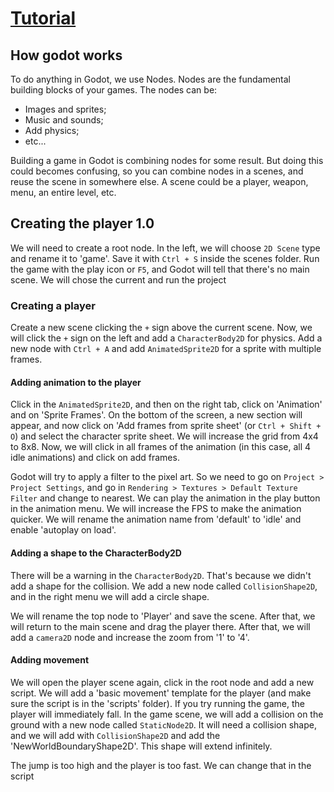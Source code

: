# [Tutorial](https://youtu.be/LOhfqjmasi0?si=b-JzT8TjEheRDmNP)

## How godot works

To do anything in Godot, we use Nodes. Nodes are the fundamental building blocks of your games. The nodes can be:

- Images and sprites;
- Music and sounds;
- Add physics;
- etc...

Building a game in Godot is combining nodes for some result. But doing this could becomes confusing, so you can combine nodes in a scenes, and reuse the scene in somewhere else. A scene could be a player, weapon, menu, an entire level, etc. 

## Creating the player 1.0

We will need to create a root node. In the left, we will choose `2D Scene` type and rename it to 'game'. Save it with `Ctrl + S` inside the scenes folder. Run the game with the play icon or `F5`, and Godot will tell that there's no main scene. We will chose the current and run the project

### Creating a player

Create a new scene clicking the `+` sign above the current scene. Now, we will click the `+` sign on the left and add a `CharacterBody2D` for physics. Add a new node with `Ctrl + A` and add `AnimatedSprite2D` for a sprite with multiple frames.

#### **Adding animation to the player**

Click in the `AnimatedSprite2D`, and then on the right tab, click on 'Animation' and on 'Sprite Frames'. On the bottom of the screen, a new section will appear, and now click on 'Add frames from sprite sheet' (or `Ctrl + Shift + O`) and select the character sprite sheet. We will increase the grid from 4x4 to 8x8. Now, we will click in all frames of the animation (in this case, all 4 idle animations) and click on add frames. 

Godot will try to apply a filter to the pixel art. So we need to go on `Project > Project Settings`, and go in `Rendering > Textures > Default Texture Filter` and change to nearest. We can play the animation in the play button in the animation menu. We will increase the FPS to make the animation quicker. We will rename the animation name from 'default' to 'idle' and enable 'autoplay on load'.

#### **Adding a shape to the CharacterBody2D**

There will be a warning in the `CharacterBody2D`. That's because we didn't add a shape for the collision. We add a new node called `CollisionShape2D`, and in the right menu we will add a circle shape.

We will rename the top node to 'Player' and save the scene. After that, we will return to the main scene and drag the player there. After that, we will add a `camera2D` node and increase the zoom from '1' to '4'.

#### **Adding movement**

We will open the player scene again, click in the root node and add a new script. We will add a 'basic movement' template for the player (and make sure the script is in the 'scripts' folder). If you try running the game, the player will immediately fall. In the game scene, we will add a collision on the ground with a new node called `StaticNode2D`. It will need a collision shape, and we will add with `CollisionShape2D` and add the 'NewWorldBoundaryShape2D'. This shape will extend infinitely.

The jump is too high and the player is too fast. We can change that in the script